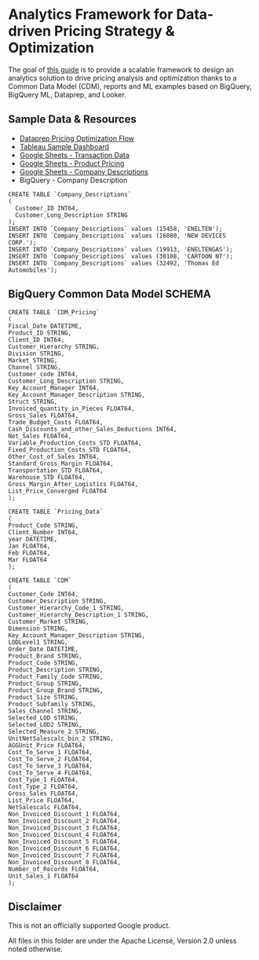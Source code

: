 # Analytics Framework for Data-driven Pricing Strategy & Optimization

The goal of [this guide](technical_guide.md) is to provide a scalable framework to design an analytics solution to drive pricing analysis and optimization thanks to a Common Data Model (CDM), reports and ML examples based on BigQuery, BigQuery ML, Dataprep, and Looker.

## Sample Data & Resources

* [Dataprep Pricing Optimization Flow](flow_Pricing_Optimization_Design_Pattern.zip)
* [Tableau Sample Dashboard](TableauPricingOptimizationDashboard.twbx)
* [Google Sheets - Transaction Data](https://docs.google.com/spreadsheets/d/1r9970KpMoF4A8BPosl8eE1pX6sX7nXz81J7EneDlDKk/edit?usp=sharing)
* [Google Sheets - Product Pricing](https://docs.google.com/spreadsheets/d/1NKABA24h-lZ-TIAkpXsm-FEr-8UrwCgCzuyNzCoZTk0/edit?usp=sharing)
* [Google Sheets - Company Descriptions](https://docs.google.com/spreadsheets/d/12UoNZb6tmFIuPQVkWhqN0Bkcgm8oHHUrplYvWUrkDYU/edit?usp=sharing)
* BigQuery - Company Description
```
CREATE TABLE `Company_Descriptions`
(
  Customer_ID INT64,
  Customer_Long_Description STRING
);
INSERT INTO `Company_Descriptions` values (15458, 'ENELTEN');
INSERT INTO `Company_Descriptions` values (16080, 'NEW DEVICES CORP.');
INSERT INTO `Company_Descriptions` values (19913, 'ENELTENGAS');
INSERT INTO `Company_Descriptions` values (30108, 'CARTOON NT');
INSERT INTO `Company_Descriptions` values (32492, 'Thomas Ed Automobiles');
```
## BigQuery Common Data Model SCHEMA
```
CREATE TABLE `CDM_Pricing`
(
Fiscal_Date DATETIME,
Product_ID STRING,
Client_ID INT64,
Customer_Hierarchy STRING,
Division STRING,
Market STRING,
Channel STRING,
Customer_code INT64,
Customer_Long_Description STRING,
Key_Account_Manager INT64,
Key_Account_Manager_Description STRING,
Struct STRING,
Invoiced_quantity_in_Pieces FLOAT64,
Gross_Sales FLOAT64,
Trade_Budget_Costs FLOAT64,
Cash_Discounts_and_other_Sales_Deductions INT64,
Net_Sales FLOAT64,
Variable_Production_Costs_STD FLOAT64,
Fixed_Production_Costs_STD FLOAT64,
Other_Cost_of_Sales INT64,
Standard_Gross_Margin FLOAT64,
Transportation_STD FLOAT64,
Warehouse_STD FLOAT64,
Gross_Margin_After_Logistics FLOAT64,
List_Price_Converged FLOAT64
);

CREATE TABLE `Pricing_Data`
(
Product_Code STRING,
Client_Number INT64,
year DATETIME,
Jan FLOAT64,
Feb FLOAT64,
Mar FLOAT64
);

CREATE TABLE `CDM`
(
Customer_Code INT64,
Customer_Description STRING,
Customer_Hierarchy_Code_1 STRING,
Customer_Hierarchy_Description_1 STRING,
Customer_Market STRING,
Dimension STRING,
Key_Account_Manager_Description STRING,
LODLevel1 STRING,
Order_Date DATETIME,
Product_Brand STRING,
Product_Code STRING,
Product_Description STRING,
Product_Family_Code STRING,
Product_Group STRING,
Product_Group_Brand STRING,
Product_Size STRING,
Product_Subfamily STRING,
Sales_Channel STRING,
Selected_LOD STRING,
Selected_LOD2 STRING,
Selected_Measure_2 STRING,
UnitNetSalescalc_bin_2 STRING,
AGGUnit_Price FLOAT64,
Cost_To_Serve_1 FLOAT64,
Cost_To_Serve_2 FLOAT64,
Cost_To_Serve_3 FLOAT64,
Cost_To_Serve_4 FLOAT64,
Cost_Type_1 FLOAT64,
Cost_Type_2 FLOAT64,
Gross_Sales FLOAT64,
List_Price FLOAT64,
NetSalescalc FLOAT64,
Non_Invoiced_Discount_1 FLOAT64,
Non_Invoiced_Discount_2 FLOAT64,
Non_Invoiced_Discount_3 FLOAT64,
Non_Invoiced_Discount_4 FLOAT64,
Non_Invoiced_Discount_5 FLOAT64,
Non_Invoiced_Discount_6 FLOAT64,
Non_Invoiced_Discount_7 FLOAT64,
Non_Invoiced_Discount_8 FLOAT64,
Number_of_Records FLOAT64,
Unit_Sales_1 FLOAT64
);
```
## Disclaimer
This is not an officially supported Google product.

All files in this folder are under the Apache License, Version 2.0 unless noted otherwise.

